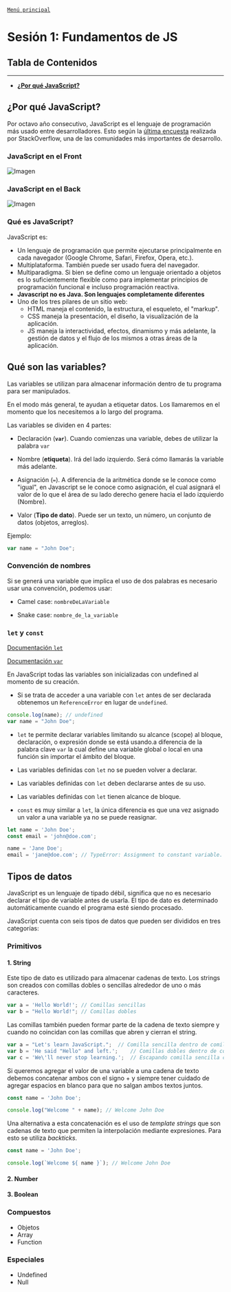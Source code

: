 [`Menú principal`](../)

# Sesión 1: Fundamentos de JS
## Tabla de Contenidos

---

- **[¿Por qué JavaScript?](#por-qué-javascript)**



## ¿Por qué JavaScript?

Por octavo año consecutivo, JavaScript es el lenguaje de programación más usado entre desarrolladores. Esto según la [última encuesta](https://insights.stackoverflow.com/survey/2020#most-popular-technologies) realizada por StackOverflow, una de las comunidades más importantes de desarrollo.

### JavaScript en el Front
![Imagen](https://raw.githubusercontent.com/beduExpert/Programacion-JavaScript-Santander-2021/main/Sesion-01/assets/front-end.png)

### JavaScript en el Back

![Imagen](https://raw.githubusercontent.com/beduExpert/Programacion-JavaScript-Santander-2021/main/Sesion-01/assets/back-end.png)

### Qué es JavaScript?

JavaScript es:

- Un lenguaje de programación que permite ejecutarse principalmente en cada navegador (Google Chrome, Safari, Firefox,
  Opera, etc.).
- Multiplataforma. También puede ser usado fuera del navegador.
- Multiparadigma. Si bien se define como un lenguaje orientado a objetos es lo suficientemente flexible como para
  implementar principios de programación funcional e incluso programación reactiva.
- **Javascript no es Java. Son lenguajes completamente diferentes**
- Uno de los tres pilares de un sitio web:
    - HTML maneja el contenido, la estructura, el esqueleto, el "markup".
    - CSS maneja la presentación, el diseño, la visualización de la aplicación.
    - JS maneja la interactividad, efectos, dinamismo y más adelante, la gestión de datos y el flujo de los mismos a
      otras áreas de la aplicación.

## Qué son las variables?
Las variables se utilizan para almacenar información dentro de tu programa para ser manipulados.

En el modo más general, te ayudan a etiquetar datos. Los llamaremos en el momento que los necesitemos a lo largo del programa.

Las variables se dividen en 4 partes:

- Declaración (**`var`**). Cuando comienzas una variable, debes de utilizar la palabra `var`

- Nombre (**etiqueta**). Irá del lado izquierdo. Será cómo llamarás la variable más adelante.

- Asignación (`=`). A diferencia de la aritmética donde se le conoce como "igual", en Javascript se le conoce como asignación, el cual asignará el valor de lo que el área de su lado derecho genere hacia el lado izquierdo (Nombre).

- Valor (**Tipo de dato**). Puede ser un texto, un número, un conjunto de datos (objetos, arreglos).

Ejemplo:

```javascript
var name = "John Doe";
```

### Convención de nombres
Si se generá una variable que implica el uso de dos palabras es necesario usar una convención, podemos usar:

- Camel case: `nombreDeLaVariable`

- Snake case: `nombre_de_la_variable`

### `let` y `const`

[Documentación `let`](https://www.w3schools.com/js/js_let.asp)

[Documentación `var`](https://developer.mozilla.org/es/docs/Web/JavaScript/Reference/Statements/var)

En JavaScript todas las variables son inicializadas con undefined al momento de su creación.


- Si se trata de acceder a una variable con `let` antes de ser declarada obtenemos un `ReferenceError` en lugar de `undefined`.

```javascript
console.log(name); // undefined
var name = "John Doe";
```

-  `let` te permite declarar variables limitando su alcance (scope) al bloque, declaración, o expresión donde se está usando.a diferencia de la palabra clave `var` la cual define una variable global o local en una función sin importar el ámbito del bloque.

- Las variables definidas con `let` no se pueden volver a declarar.

- Las variables definidas con `let` deben declararse antes de su uso.

- Las variables definidas con `let` tienen alcance de bloque.

- `const` es muy similar a `let`, la única diferencia es que una vez asignado un valor a una variable ya no se puede reasignar.

```javascript
let name = 'John Doe';
const email = 'john@doe.com';

name = 'Jane Doe';
email = 'jane@doe.com'; // TypeError: Assignment to constant variable.

```

## Tipos de datos

JavaScript es un lenguaje de tipado débil, significa que no es necesario declarar el tipo de variable antes de usarla. El tipo de dato es determinado automáticamente cuando el programa esté siendo procesado.

JavaScript cuenta con seis tipos de datos que pueden ser divididos en tres categorías:

### Primitivos

#### 1. String
Este tipo de dato es utilizado para almacenar cadenas de texto. Los strings son creados con comillas dobles o sencillas alrededor de uno o más caracteres.

```javascript
var a = 'Hello World!';	// Comillas sencillas
var b = "Hello World!";	// Comillas dobles
```
Las comillas también pueden formar parte de la cadena de texto siempre y cuando no coincidan con las comillas que abren y cierran el string.

```javascript
var a = "Let's learn JavaScript.";	// Comilla sencilla dentro de comillas dobles
var b = 'He said "Hello" and left.';	// Comillas dobles dentro de comillas sencillas
var c = 'We\'ll never stop learning.';	// Escapando comilla sencilla con backslash
```

Si queremos agregar el valor de una variable a una cadena de texto debemos concatenar ambos con el signo + y siempre tener cuidado de agregar espacios en blanco para que no salgan ambos textos juntos.

```javascript
const name = 'John Doe';

console.log("Welcome " + name); // Welcome John Doe

```

Una alternativa a esta concatenación es el uso de _template strings_ que son cadenas de texto que permiten la interpolación mediante expresiones. Para esto se utiliza _backticks_.

```javascript
const name = 'John Doe';

console.log(`Welcome ${ name }`); // Welcome John Doe

```


#### 2. Number




#### 3. Boolean

### Compuestos
- Objetos
- Array
- Function

### Especiales
- Undefined
- Null